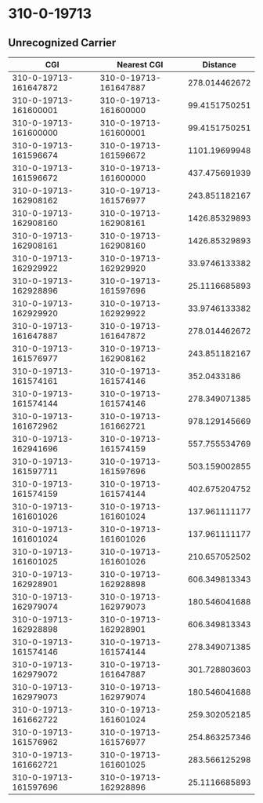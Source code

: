 # 310-0-19713
## Unrecognized Carrier


| CGI | Nearest CGI | Distance |
|-----|-------------|----------|
| 310-0-19713-161647872 | 310-0-19713-161647887 | 278.014462672 |
| 310-0-19713-161600001 | 310-0-19713-161600000 | 99.4151750251 |
| 310-0-19713-161600000 | 310-0-19713-161600001 | 99.4151750251 |
| 310-0-19713-161596674 | 310-0-19713-161596672 | 1101.19699948 |
| 310-0-19713-161596672 | 310-0-19713-161600000 | 437.475691939 |
| 310-0-19713-162908162 | 310-0-19713-161576977 | 243.851182167 |
| 310-0-19713-162908160 | 310-0-19713-162908161 | 1426.85329893 |
| 310-0-19713-162908161 | 310-0-19713-162908160 | 1426.85329893 |
| 310-0-19713-162929922 | 310-0-19713-162929920 | 33.9746133382 |
| 310-0-19713-162928896 | 310-0-19713-161597696 | 25.1116685893 |
| 310-0-19713-162929920 | 310-0-19713-162929922 | 33.9746133382 |
| 310-0-19713-161647887 | 310-0-19713-161647872 | 278.014462672 |
| 310-0-19713-161576977 | 310-0-19713-162908162 | 243.851182167 |
| 310-0-19713-161574161 | 310-0-19713-161574146 | 352.0433186 |
| 310-0-19713-161574144 | 310-0-19713-161574146 | 278.349071385 |
| 310-0-19713-161672962 | 310-0-19713-161662721 | 978.129145669 |
| 310-0-19713-162941696 | 310-0-19713-161574159 | 557.755534769 |
| 310-0-19713-161597711 | 310-0-19713-161597696 | 503.159002855 |
| 310-0-19713-161574159 | 310-0-19713-161574144 | 402.675204752 |
| 310-0-19713-161601026 | 310-0-19713-161601024 | 137.961111177 |
| 310-0-19713-161601024 | 310-0-19713-161601026 | 137.961111177 |
| 310-0-19713-161601025 | 310-0-19713-161601026 | 210.657052502 |
| 310-0-19713-162928901 | 310-0-19713-162928898 | 606.349813343 |
| 310-0-19713-162979074 | 310-0-19713-162979073 | 180.546041688 |
| 310-0-19713-162928898 | 310-0-19713-162928901 | 606.349813343 |
| 310-0-19713-161574146 | 310-0-19713-161574144 | 278.349071385 |
| 310-0-19713-162979072 | 310-0-19713-161647887 | 301.728803603 |
| 310-0-19713-162979073 | 310-0-19713-162979074 | 180.546041688 |
| 310-0-19713-161662722 | 310-0-19713-161601024 | 259.302052185 |
| 310-0-19713-161576962 | 310-0-19713-161576977 | 254.863257346 |
| 310-0-19713-161662721 | 310-0-19713-161601025 | 283.566125298 |
| 310-0-19713-161597696 | 310-0-19713-162928896 | 25.1116685893 |
